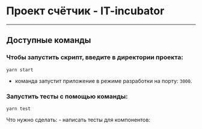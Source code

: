 # Проект счётчик - **IT-incubator**
---

## Доступные команды

### Чтобы запустить скрипт, введите в директории проекта:

```shell
yarn start
```

- команда запустит приложение в режиме разработки на порту: `3000`.

### Запустить тесты с помощью команды:
```shell
yarn test
```

Что нужно сделать:
    - написать тесты для компонентов: 

